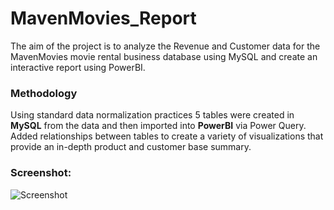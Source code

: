 # MavenMovies_Report
The aim of the project is to analyze the Revenue and Customer data for the MavenMovies movie rental business database using MySQL and create an interactive report using PowerBI. 

### Methodology ###
Using standard data normalization practices 5 tables were created in **MySQL** from the data and then imported into **PowerBI** via Power Query. Added relationships between tables to create a variety of visualizations that provide an in-depth product and customer base summary.
### Screenshot: ###
![Screenshot](https://user-images.githubusercontent.com/103647085/211760484-2891c9fe-8f09-428b-9e23-bdc42738daa8.JPG)

